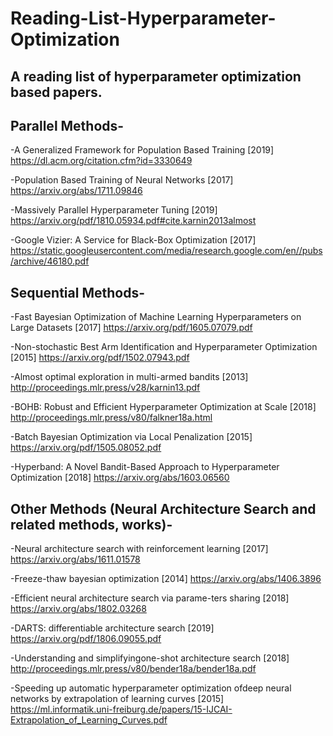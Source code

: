 # Reading-List-Hyperparameter-Optimization
## A reading list of hyperparameter optimization based papers.

## Parallel Methods-

-A Generalized Framework for Population Based Training [2019]
https://dl.acm.org/citation.cfm?id=3330649

-Population Based Training of Neural Networks [2017]
https://arxiv.org/abs/1711.09846

-Massively Parallel Hyperparameter Tuning [2019]
https://arxiv.org/pdf/1810.05934.pdf#cite.karnin2013almost

-Google Vizier: A Service for Black-Box Optimization [2017]
https://static.googleusercontent.com/media/research.google.com/en//pubs/archive/46180.pdf

## Sequential Methods-

-Fast Bayesian Optimization of Machine Learning Hyperparameters on Large Datasets [2017]
https://arxiv.org/pdf/1605.07079.pdf

-Non-stochastic Best Arm Identification and Hyperparameter Optimization [2015]
https://arxiv.org/pdf/1502.07943.pdf

-Almost optimal exploration in multi-armed bandits [2013]
http://proceedings.mlr.press/v28/karnin13.pdf

-BOHB: Robust and Efficient Hyperparameter Optimization at Scale [2018]
http://proceedings.mlr.press/v80/falkner18a.html

-Batch Bayesian Optimization via Local Penalization [2015]
https://arxiv.org/pdf/1505.08052.pdf

-Hyperband: A Novel Bandit-Based Approach to Hyperparameter Optimization [2018]
https://arxiv.org/abs/1603.06560

## Other Methods (Neural Architecture Search and related methods, works)-

-Neural architecture search with reinforcement learning [2017]
https://arxiv.org/abs/1611.01578

-Freeze-thaw bayesian optimization [2014]
https://arxiv.org/abs/1406.3896

-Efficient neural architecture search via parame-ters sharing [2018]
https://arxiv.org/abs/1802.03268

-DARTS:  differentiable  architecture  search [2019]
https://arxiv.org/pdf/1806.09055.pdf

-Understanding and simplifyingone-shot architecture search [2018]
http://proceedings.mlr.press/v80/bender18a/bender18a.pdf

-Speeding up automatic hyperparameter optimization ofdeep neural networks by extrapolation of learning curves [2015]
https://ml.informatik.uni-freiburg.de/papers/15-IJCAI-Extrapolation_of_Learning_Curves.pdf
